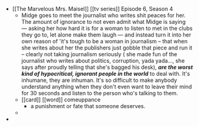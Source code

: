 - [[The Marvelous Mrs. Maisel]] [[tv series]] Episode 6, Season 4
	- Midge goes to meet the journalist who writes shit peaces for her. The amount of ignorance to not even admit what Midge is saying — asking her how hard it is for a woman to listen to met in the clubs they go to, let alone make them laugh — and instead turn it into her own reason of 'it's tough to be a woman in journalism – that when she writes about her the publishers just gobble that piece and run it – clearly not taking journalism seriously ( she made fun of the journalist who writes about politics, corruption, yada yada…, she says after proudly telling that she's bagged his desk), ***are the worst kind of hypocritical, ignorant people in the world*** to deal with. It's inhumane, they are inhuman. It's so difficult to make anybody understand anything when they don't even want to leave their mind for 30 seconds and listen to the person who's talking to them.
	- [[card]] [[word]] comeuppance
		- a punishment or fate that someone deserves.
	-
-